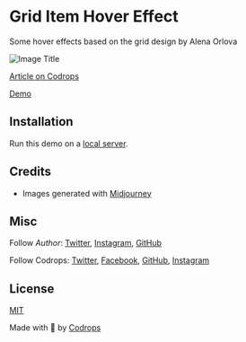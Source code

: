 # Grid Item Hover Effect

Some hover effects based on the grid design by Alena Orlova

![Image Title](https://generative-placeholders.glitch.me/image?width=800&height=600")

[Article on Codrops](https://tympanus.net/codrops/?p=)

[Demo](http://tympanus.net/Development/.../)

## Installation

Run this demo on a [local server](https://developer.mozilla.org/en-US/docs/Learn/Common_questions/Tools_and_setup/set_up_a_local_testing_server).

## Credits

- Images generated with [Midjourney](https://midjourney.com)

## Misc

Follow *Author*: [Twitter](), [Instagram](), [GitHub]() 

Follow Codrops: [Twitter](http://www.twitter.com/codrops), [Facebook](http://www.facebook.com/codrops), [GitHub](https://github.com/codrops), [Instagram](https://www.instagram.com/codropsss/)

## License
[MIT](LICENSE)

Made with :blue_heart:  by [Codrops](http://www.codrops.com)





